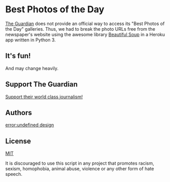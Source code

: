 # Best Photos of the Day

[The Guardian](https://www.theguardian.com) does not provide an official way to access its "Best Photos of the Day" galleries. Thus, we had to break the photo URLs free from the newspaper's website using the awesome library [Beautiful Soup](https://www.crummy.com/software/BeautifulSoup) in a Heroku app written in Python 3.

## It's fun!

And may change heavily.

## Support The Guardian

[Support their world class journalism!](https://support.theguardian.com)

## Authors

[error:undefined design](http://error-undefined.de/)

## License

[MIT](https://opensource.org/licenses/MIT)

It is discouraged to use this script in any project that promotes racism, sexism, homophobia, animal abuse, violence or any other form of hate speech.